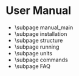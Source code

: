 # User Manual

- \subpage manual_main
- \subpage installation
- \subpage structure
- \subpage running
- \subpage units
- \subpage commands
- \subpage FAQ